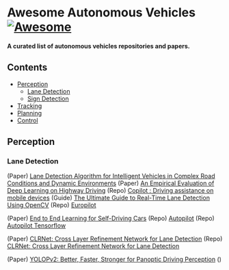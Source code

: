 
# Awesome Autonomous Vehicles [![Awesome](https://awesome.re/badge.svg)](https://awesome.re)

**A curated list of autonomous vehicles repositories and papers.**

<!--toc-->

## Contents


* [Perception](#perception)
	* [Lane Detection](#lane-detection)
	* [Sign Detection](#sing-detection)
* [Tracking](#tracking)
* [Planning](#planning)
* [Control](#control)

## Perception
### Lane Detection
(Paper) [Lane Detection Algorithm for Intelligent Vehicles in Complex Road Conditions and Dynamic Environments](https://www.mdpi.com/1424-8220/19/14/3166) 
(Paper) [An Empirical Evaluation of Deep Learning on Highway Driving](https://arxiv.org/abs/1504.01716)
(Repo) [Copilot : Driving assistance on mobile devices](https://github.com/visualbuffer/copilot)
(Guide) [The Ultimate Guide to Real-Time Lane Detection Using OpenCV](https://automaticaddison.com/the-ultimate-guide-to-real-time-lane-detection-using-opencv/)
(Repo) [Europilot](https://github.com/marsauto/europilot)

(Paper) [End to End Learning for Self-Driving Cars](https://arxiv.org/pdf/1604.07316v1.pdf)
(Repo) [Autopilot](https://github.com/akshaybahadur21/Autopilot)
(Repo) [Autopilot Tensorflow](https://github.com/SullyChen/Autopilot-TensorFlow)

(Paper) [CLRNet: Cross Layer Refinement Network for Lane Detection](https://arxiv.org/pdf/2203.10350.pdf)
(Repo) [CLRNet: Cross Layer Refinement Network for Lane Detection](https://github.com/Turoad/clrnet)

(Paper) [YOLOPv2: Better, Faster, Stronger for Panoptic Driving Perception](https://arxiv.org/pdf/2208.11434v1.pdf)
() []()
